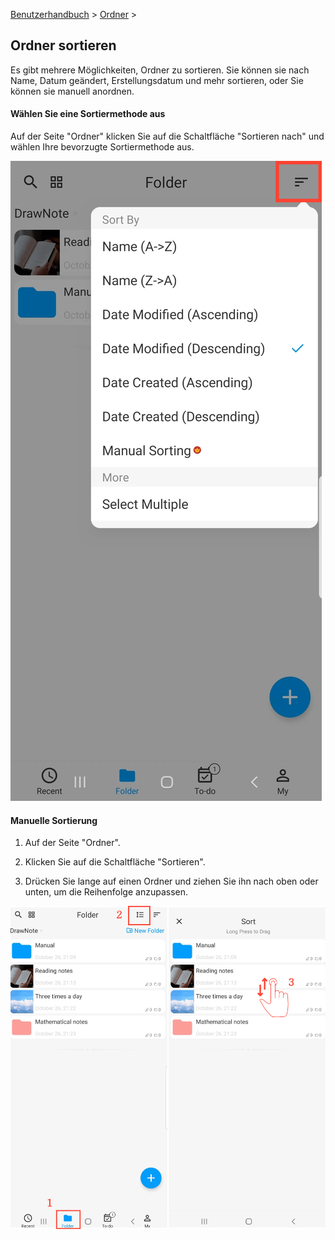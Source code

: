 [Benutzerhandbuch](/dragonnest/drawnote/manual/de) > [Ordner](/dragonnest/drawnote/manual/de/folder) >

Ordner sortieren
---
Es gibt mehrere Möglichkeiten, Ordner zu sortieren. Sie können sie nach Name, Datum geändert, Erstellungsdatum und mehr sortieren, oder Sie können sie manuell anordnen.

#### Wählen Sie eine Sortiermethode aus
Auf der Seite "Ordner" klicken Sie auf die Schaltfläche "Sortieren nach" und wählen Ihre bevorzugte Sortiermethode aus.

![Wählen Sie eine Sortiermethode aus](imgs/sort_folders.png)

#### Manuelle Sortierung
1. Auf der Seite "Ordner".

2. Klicken Sie auf die Schaltfläche "Sortieren".

3. Drücken Sie lange auf einen Ordner und ziehen Sie ihn nach oben oder unten, um die Reihenfolge anzupassen.

![Manuelle Sortierung](imgs/manual_sorting1.png)